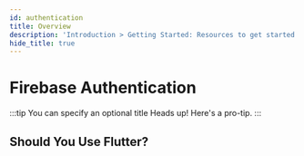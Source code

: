 ```yaml
---
id: authentication
title: Overview
description: 'Introduction > Getting Started: Resources to get started learning and using Redux'
hide_title: true
---
```


# Firebase Authentication

:::tip You can specify an optional title
Heads up! Here's a pro-tip.
:::

## Should You Use Flutter?


